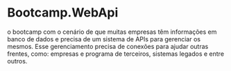 # Bootcamp.WebApi
o bootcamp com o cenário de que muitas empresas têm informações em banco de dados e precisa de um sistema de APIs para gerenciar os mesmos. Esse gerenciamento precisa de conexões para ajudar outras frentes, como: empresas e programa de terceiros, sistemas legados e entre outros.
